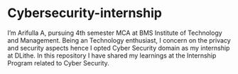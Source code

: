 # Cybersecurity-internship
I’m Arifulla A, pursuing 4th semester MCA at BMS Institute of Technology and Management. Being an Technology enthusiast, I concern on the privacy and security aspects hence I opted Cyber Security domain as my internship at DLithe.
In this repository I have shared my  learnings at the Internship Program related to Cyber Security.
